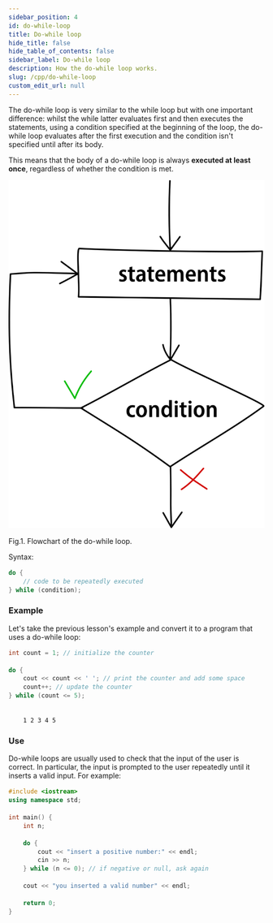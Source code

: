```yaml
---
sidebar_position: 4
id: do-while-loop
title: Do-while loop
hide_title: false
hide_table_of_contents: false
sidebar_label: Do-while loop
description: How the do-while loop works.
slug: /cpp/do-while-loop
custom_edit_url: null
---
```


The do-while loop is very similar to the while loop but with one important difference: whilst the while latter evaluates first and then executes the statements, using a condition specified at the beginning of the loop, the do-while loop evaluates after the first execution and the condition isn't specified until after its body.

This means that the body of a do-while loop is always **executed at least once**, regardless of whether the condition is met.

![While loop flowchart](../assets/do-while-loop-flowchart.svg)
<figcaption>Fig.1. Flowchart of the do-while loop.</figcaption>

Syntax:

```cpp
do {
    // code to be repeatedly executed
} while (condition);
```

### Example


Let's take the previous lesson's example and convert it to a program that uses a do-while loop:

```cpp
int count = 1; // initialize the counter

do {
    cout << count << ' '; // print the counter and add some space
    count++; // update the counter
} while (count <= 5);
```

<div class="output">
<code class="output">
	1&nbsp;2&nbsp;3&nbsp;4&nbsp;5
</code>
</div>

### Use

Do-while loops are usually used to check that the input of the user is correct. In particular, the input is prompted to the user repeatedly until it inserts a valid input. For example:

```cpp title="positive-number-input.cpp" {7-10}
#include <iostream>
using namespace std;

int main() {
    int n;

    do {
        cout << "insert a positive number:" << endl;
        cin >> n;
    } while (n <= 0); // if negative or null, ask again

    cout << "you inserted a valid number" << endl;

    return 0;
}
```